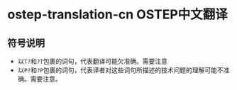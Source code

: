 # ostep-translation-cn   OSTEP中文翻译


## 符号说明
* 以```T?```和```?T```包裹的词句，代表翻译可能欠准确。需要注意
* 以```P?```和```?P```包裹的词句，代表译者对这些词句所描述的技术问题的理解可能不准确。需要注意。

